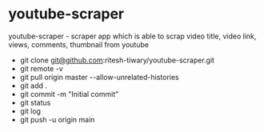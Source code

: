 # youtube-scraper
youtube-scraper - scraper app which is able to scrap video title, video link, views, comments, thumbnail from youtube

* git clone git@github.com:ritesh-tiwary/youtube-scraper.git
* git remote -v
* git pull origin master --allow-unrelated-histories
* git add .
* git commit -m "Initial commit"
* git status
* git log
* git push -u origin main
